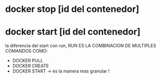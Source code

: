 # docker stop [id del contenedor]

# docker start [id del contenedor]
la diferencia del start con run, 
RUN ES LA COMBINACION DE MULTIPLES COMANDOS COMO:
- DOCKER PULL
- DOCKER CREATE
- DOCKER START -> es la manera mas granular !